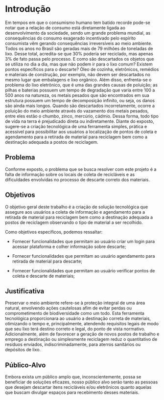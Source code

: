 # Introdução

Em tempos em que o consumismo humano tem batido recorde pode-se notar que a relação de consumo está diretamente ligada ao desenvolvimento da sociedade, sendo um grande problema mundial, as consequências do consumo exagerado incentivado pelo espírito consumista vêm gerando consequências irreversíveis ao meio ambiente. Todos os anos no Brasil são geradas mais de 79 milhões de toneladas de lixo. Desse total, acredita-se que 30% poderia ser reciclado, mas apenas 3% de fato passa pelo processo. E como são descartados os objetos que se utiliza no dia a dia, mas que não podem ir para o lixo comum? Existem pontos específicos para o descarte? Óleo de cozinha, eletrônicos, remédios e materiais de construção, por exemplo, não devem ser descartados no mesmo lugar que embalagens e lixo orgânico. Além disso, enfrenta-se o problema do lixo eletrônico, que é uma das grandes causas de poluição; as pilhas e baterias possuem um tempo de degradação que varia entre 100 a 500 anos na natureza, os metais pesados que são encontrados em sua estrutura possuem um tempo de decomposição infinito, ou seja, os danos são ainda mais longos. Quando são descartados incorretamente, ocorre a poluição do meio ambiente através do vazamento dos metais pesados, entre eles estão o chumbo, zinco, mercúrio, cádmio. Dessa forma, todo tipo de vida na terra é prejudicado direta ou indiretamente. Diante do exposto, sugere-se a criação tecnológica de uma ferramenta simples, prática e acessível para possibilitar aos usuários a localização de pontos de coleta e agendamento para a retirada de material para reciclagem bem como a destinação adequada a postos de reciclagem.   


## Problema

Conforme exposto, o problema que se busca resolver com este projeto é a falta de informação sobre os locais de coleta de recicláveis e as dificuldades envolvidas no processo de descarte correto dos materiais.


## Objetivos

O objetivo geral deste trabalho é a criação de solução tecnológica que assegure aos usuários a coleta de informação e agendamento para a retirada de material para reciclagem bem como a destinação adequada a postos de reciclagem observando o tipo de material a ser recolhido. 

Como objetivos específicos, podemos ressaltar: 

* Fornecer funcionalidades que permitam ao usuário criar um login para acessar plataforma e colher informação sobre descarte; 

* Fornecer funcionalidades que permitam ao usuário agendamento para retirada de material para descarte; 

* Fornecer funcionalidades que permitam ao usuário verificar pontos de coleta e descarte de materiais; 


## Justificativa

Preservar o meio ambiente refere-se à proteção integral de uma área natural, envolvendo ações cautelosas afim de evitar perdas ou comprometimento de biodiversidade como um todo. Esta ferramenta tecnológica proporcionara ao usuário a destinação correta de materiais, otimizando o tempo e, principalmente, atendendo requisitos legais de modo que seu lixo terá destino correto e legal, do ponto de vista normativo. Adicionalmente, além de favorecer a geração de novos postos de trabalho e emprego a destinação ou simplesmente reciclagem reduz o quantitativo de resíduos enviados, indiscriminadamente, para aterros sanitários ou depósitos de lixo.  


## Público-Alvo

Embora exista um público amplo que, inconscientemente, possa se beneficiar de soluções eficazes, nosso público alvo serão tanto as pessoas que desejam descartar itens recicláveis e/ou eletrônicos quanto aquelas que buscam divulgar espaços para recebimento desses materiais.  

